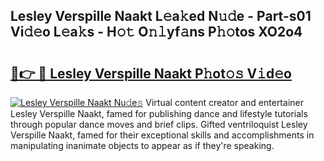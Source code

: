 ## Lesley Verspille Naakt L𝚎a𝚔ed N𝚞𝚍e - Part-s01 Vi𝚍𝚎o L𝚎a𝚔s - H𝚘𝚝 O𝚗𝚕yf𝚊ns P𝚑𝚘tos XO2o4

# <h2><a href="http://kf4104.oniu.top/?m=Lesley+Verspille+Naakt">🔗👉 🔴 Lesley Verspille Naakt P𝚑ot𝚘𝚜 V𝚒d𝚎o</a></h2>

[![Lesley Verspille Naakt Nu𝚍e𝚜](https://i.imgur.com/0qMVB7G.gif)](http://kf4104.oniu.top/?m=Lesley+Verspille+Naakt)
Virtual content creator and entertainer Lesley Verspille Naakt, famed for publishing dance and lifestyle tutorials through popular dance moves and brief clips. Gifted ventriloquist Lesley Verspille Naakt, famed for their exceptional skills and accomplishments in manipulating inanimate objects to appear as if they're speaking.  
